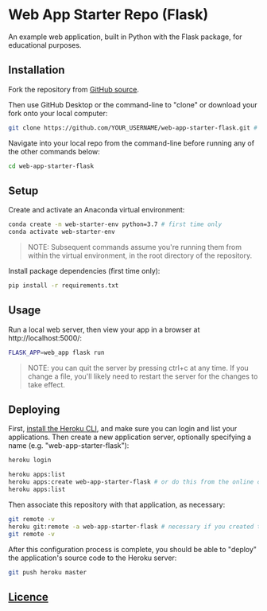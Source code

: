 # Web App Starter Repo (Flask)

An example web application, built in Python with the Flask package, for educational purposes.

## Installation


Fork the repository from [GitHub source](https://github.com/prof-rossetti/web-app-starter-flask).

Then use GitHub Desktop or the command-line to "clone" or download your fork onto your local computer:

```sh
git clone https://github.com/YOUR_USERNAME/web-app-starter-flask.git # this is the HTTP address, but you could alternatively use the SSH address
```

Navigate into your local repo from the command-line before running any of the other commands below:

```sh
cd web-app-starter-flask
```

## Setup

Create and activate an Anaconda virtual environment:

```sh
conda create -n web-starter-env python=3.7 # first time only
conda activate web-starter-env
```

> NOTE: Subsequent commands assume you're running them from within the virtual environment, in the root directory of the repository.

Install package dependencies (first time only):

```sh
pip install -r requirements.txt
```

## Usage

Run a local web server, then view your app in a browser at http://localhost:5000/:

```sh
FLASK_APP=web_app flask run
```

> NOTE: you can quit the server by pressing ctrl+c at any time. If you change a file, you'll likely need to restart the server for the changes to take effect.

## Deploying

First, [install the Heroku CLI](https://devcenter.heroku.com/articles/heroku-cli#download-and-install), and make sure you can login and list your applications. Then create a new application server, optionally specifying a name (e.g. "web-app-starter-flask"):

```sh
heroku login

heroku apps:list
heroku apps:create web-app-starter-flask # or do this from the online console
heroku apps:list
```

Then associate this repository with that application, as necessary:

```sh
git remote -v
heroku git:remote -a web-app-starter-flask # necessary if you created the app from the online console
git remote -v
```

After this configuration process is complete, you should be able to "deploy" the application's source code to the Heroku server:

```sh
git push heroku master
```

## [Licence](/LICENSE.md)
